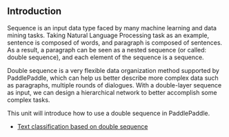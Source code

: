 ## Introduction
Sequence is an input data type faced by many machine learning and data mining tasks. Taking Natural Language Processing task as an example, sentence is composed of words, and paragraph is composed of sentences. As a result, a paragraph can be seen as a nested sequence (or called: double sequence), and each element of the sequence is a sequence.

Double sequence is a very flexible data organization method supported by PaddlePaddle, which can help us better describe more complex data such as paragraphs, multiple rounds of dialogues. With a double-layer sequence as input, we can design a hierarchical network to better accomplish some complex tasks.

This unit will introduce how to use a double sequence in PaddlePaddle.

- [Text classification based on double sequence](https://github.com/PaddlePaddle/models/tree/develop/nested_sequence/text_classification)
